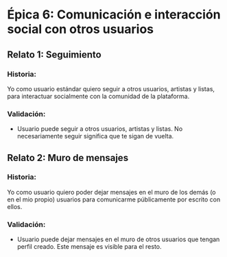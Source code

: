 # Épica 6: Comunicación e interacción social con otros usuarios

## Relato 1: Seguimiento
### Historia:
Yo como usuario estándar quiero seguir a otros usuarios, artistas y listas, para interactuar socialmente con la comunidad de la plataforma. <!--  y que se puedan dar conocer las habilidades y gustos por la música de las personas. -->
### Validación:
* Usuario puede seguir a otros usuarios, artistas y listas. No necesariamente seguir significa que te sigan de vuelta.

## Relato 2: Muro de mensajes
### Historia:
Yo como usuario quiero poder dejar mensajes en el muro de los demás (o en el mio propio) usuarios para comunicarme públicamente por escrito con ellos.
### Validación:
* Usuario puede dejar mensajes en el muro de otros usuarios que tengan perfil creado. Este mensaje es visible para el resto.
